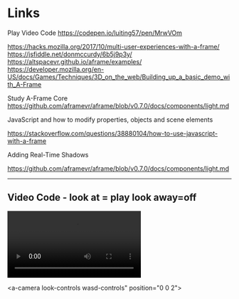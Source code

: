# Links

Play Video Code
https://codepen.io/luiting57/pen/MrwVOm


https://hacks.mozilla.org/2017/10/multi-user-experiences-with-a-frame/
https://jsfiddle.net/donmccurdy/6b5j9p3y/
https://altspacevr.github.io/aframe/examples/
https://developer.mozilla.org/en-US/docs/Games/Techniques/3D_on_the_web/Building_up_a_basic_demo_with_A-Frame

Study A-Frame Core
https://github.com/aframevr/aframe/blob/v0.7.0/docs/components/light.md

JavaScript and how to modify properties, objects and scene elements

https://stackoverflow.com/questions/38880104/how-to-use-javascript-with-a-frame

Adding Real-Time Shadows

https://github.com/aframevr/aframe/blob/v0.7.0/docs/components/light.md


---------------------------

Video Code - look at = play look away=off
-------
<html>
<head>
<script src="https://aframe.io/releases/0.7.1/aframe.min.js"></script> 
</head>
<body>
<a-scene>
<a-assets>
<video id="video1" src="https://d1235ca2z646oc.cloudfront.net/videos/processed/1385/clouds_over_the_mountain_hd_stock_video.mp4-mobile.mp4" autoplay loop crossorigin="anonymous"></video>
</a-assets>
  <a-video id="green" src="#video1"  width="16" height="9" position="0 0 -20">
     <a-animation begin="mouseleave" attribute="material.color" from="white" to="gray" dur="1000"></a-animation>
    <a-animation begin="mouseenter" attribute="material.color" from="gray" to="white" dur="1000"></a-animation>
  </a-video>

  
  <!-- START CURSOR -->
  <a-camera look-controls wasd-controls" position="0 0 2">
    <a-cursor material='color:yellow' fuse='true'>
    </a-cursor>
  </a-camera>
  <!-- END CURSOR -->
  
  <a-videosphere id="sky" src="#video1" rotation="0 180 0"></a-videosphere>
    </a-scene>
                                                           <script>
    var vid = document.getElementById("video1");
vid.volume = 0.0;
vid.pause();

  document.querySelector('#green').addEventListener('click', function(){
  document.getElementById("sky").setAttribute("src","#video1"); 
  vid.volume = 0.1;
  vid.play();
  })
  document.querySelector('#green').addEventListener('mouseleave', function(){
  vid.volume = 0.0;
  vid.pause();
  })
 </script>
</body>
</html>
